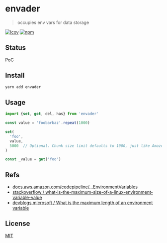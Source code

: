 # envader
> occupies env vars for data storage

[![lcov](https://img.shields.io/badge/dynamic/json?url=https%3A%2F%2Fgithub.com%2Fantongolub%2Fmisc%2Freleases%2Fdownload%2Flcov%2Flcov-sum.json&query=%24.scopes.packages_env_envader.max&label=lcov&color=brightgreen)](https://github.com/antongolub/misc/releases/download/lcov/lcov.info)
[![npm](https://img.shields.io/npm/v/envader.svg?&color=white)](https://www.npmjs.com/package/envader)

## Status
PoC

## Install
```sh
yarn add envader
```

## Usage
```ts
import {set, get, del, has} from 'envader'

const value = 'foobarbaz'.repeat(1000)

set(
  'foo',
  value,
  5000  // Optional. Chunk size limit defaults to 1000, just like Amazon does
)

const _value = get('foo')
```

## Refs
* [docs.aws.amazon.com/codepipeline/...EnvironmentVariables](https://docs.aws.amazon.com/codepipeline/latest/userguide/action-reference-CodeBuild.html#action-reference-CodeBuild-config)
* [stackoverflow / what-is-the-maximum-size-of-a-linux-environment-variable-value](https://stackoverflow.com/questions/1078031/what-is-the-maximum-size-of-a-linux-environment-variable-value)
* [devblogs.microsoft / What is the maximum length of an environment variable](https://devblogs.microsoft.com/oldnewthing/20100203-00/?p=15083#:~:text=The%20theoretical%20maximum%20length%20of,that%20theoretical%20maximum%20in%20practice.)

## License
[MIT](./LICENSE)
